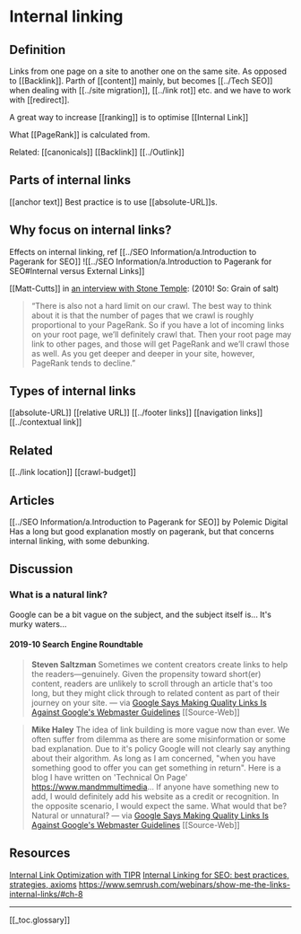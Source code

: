 # Internal linking

## Definition
Links from one page on a site to another one on the same site. As opposed to [[Backlink]]. Parth of [[content]] mainly, but becomes [[../Tech SEO]] when dealing with [[../site migration]], [[../link rot]] etc. and we have to work with [[redirect]].

A great way to increase [[ranking]] is to optimise [[Internal Link]]

What [[PageRank]] is calculated from.

Related: [[canonicals]] [[Backlink]] [[../Outlink]]

## Parts of internal links
[[anchor text]]
Best practice is to use [[absolute-URL]]s.


## Why focus on internal links?

Effects on internal linking, ref [[../SEO Information/a.Introduction to Pagerank for SEO]]
![[../SEO Information/a.Introduction to Pagerank for SEO#Internal versus External Links]]

[[Matt-Cutts]] in [an interview with Stone Temple](https://blogs.perficient.com/2010/03/14/matt-cutts-interviewed-by-eric-enge-2/): (2010! So: Grain of salt)
> “There is also not a hard limit on our crawl. The best way to think about it is that the number of pages that we crawl is roughly proportional to your PageRank. So if you have a lot of incoming links on your root page, we’ll definitely crawl that. Then your root page may link to other pages, and those will get PageRank and we’ll crawl those as well. As you get deeper and deeper in your site, however, PageRank tends to decline.”

## Types of internal links 
[[absolute-URL]]
[[relative URL]]
[[../footer links]]
[[navigation links]]
[[../contextual link]]

## Related
[[../link location]]
[[crawl-budget]]

## Articles
[[../SEO Information/a.Introduction to Pagerank for SEO]]  by Polemic Digital
Has a long but good explanation mostly on pagerank, but that concerns internal linking, with some debunking.


## Discussion

### What is a natural link?

Google can be a bit vague on the subject, and the subject itself is... It's murky waters...

#### 2019-10 Search Engine Roundtable
>**Steven Saltzman**
>Sometimes we content creators create links to help the readers—genuinely. Given the propensity toward short(er) content, readers are unlikely to scroll through an article that's too long, but they might click through to related content as part of their journey on your site.
 — via [Google Says Making Quality Links Is Against Google's Webmaster Guidelines](https://www.seroundtable.com/quality-links-against-googles-webmaster-guidelines-26456.html) [[Source-Web]]
 
 > **Mike Haley**
 >The idea of link building is more vague now than ever. We often suffer from dilemma as there are some misinformation or some bad explanation. Due to it's policy Google will not clearly say anything about their algorithm. As long as I am concerned, "when you have something good to offer you can get something in return".
Here is a blog I have written on 'Technical On Page' https://www.mandmmultimedia...
If anyone have something new to add, I would definitely add his website as a credit or recognition. In the opposite scenario, I would expect the same. What would that be? Natural or unnatural?
 — via [Google Says Making Quality Links Is Against Google's Webmaster Guidelines](https://www.seroundtable.com/quality-links-against-googles-webmaster-guidelines-26456.html) [[Source-Web]]

## Resources
[Internal Link Optimization with TIPR](https://www.kevin-indig.com/blog/internal-link-optimization-with-tipr/)
[Internal Linking for SEO: best practices, strategies, axioms](https://www.kevin-indig.com/blog/internal-linking-the-full-guide-to-internal-link-axioms/)
https://www.semrush.com/webinars/show-me-the-links-internal-links/#ch-8


---
[[_toc.glossary]]